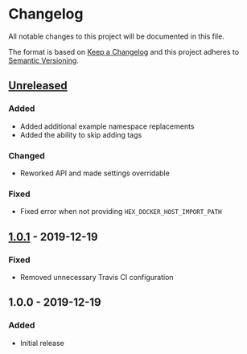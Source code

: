 # Changelog

All notable changes to this project will be documented in this file.

The format is based on [Keep a Changelog](https://keepachangelog.com/en/1.0.0/)
and this project adheres to
[Semantic Versioning](https://semver.org/spec/v2.0.0.html).

## [Unreleased]

### Added

+ Added additional example namespace replacements
+ Added the ability to skip adding tags

### Changed

+ Reworked API and made settings overridable

### Fixed

+ Fixed error when not providing `HEX_DOCKER_HOST_IMPORT_PATH`

## [1.0.1] - 2019-12-19

### Fixed

+ Removed unnecessary Travis CI configuration

## 1.0.0 - 2019-12-19

### Added

+ Initial release

[Unreleased]: https://github.com/mserajnik/hex/compare/1.0.1...develop
[1.0.1]: https://github.com/mserajnik/hex/compare/1.0.0...1.0.1

